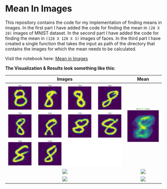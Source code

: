 # Mean In Images

This repository contains the code for my implementation of finding means in images. In the first part I have added the code for finding the mean in `(28 X 28)` images of MNIST 
dataset. In the second part I have added the code for finding the mean in `(128 X 128 X 3)` images of faces. In the third part I have created a single function that takes the input as path of the directory that contains the images for which the mean needs to be calculated.

Visit the notebook here: [Mean in Images](https://github.com/Hrushi11/Mean_In_Images/blob/main/Mean_of_Images.ipynb)

**The Visualization & Results look something like this:**

Images             |  Mean
:-------------------------:|:-------------------------:
![](https://raw.githubusercontent.com/Hrushi11/Image_Mean/main/assets/all_imgs.png)  |  ![](https://raw.githubusercontent.com/Hrushi11/Image_Mean/main/assets/mean_8.png)
![](https://github.com/Hrushi11/Mean_In_Images/blob/main/assets/men_all_imgs.png?raw=true)  |  ![](https://raw.githubusercontent.com/Hrushi11/Mean_In_Images/main/assets/mean_men_faces.png)
![](https://raw.githubusercontent.com/Hrushi11/Mean_In_Images/main/assets/women_all_imgs.png)  |  ![](https://raw.githubusercontent.com/Hrushi11/Mean_In_Images/main/assets/mean_women_faces.png)
